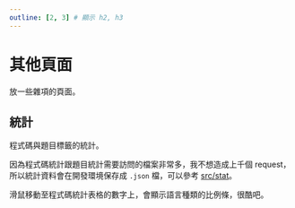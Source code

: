 ```yaml
---
outline: [2, 3] # 顯示 h2, h3
---
```


# 其他頁面
放一些雜項的頁面。

## 統計
程式碼與題目標籤的統計。

因為程式碼統計跟題目統計需要訪問的檔案非常多，我不想造成上千個 request，<br>
所以統計資料會在開發環境保存成 `.json` 檔，可以參考 [src/stat](https://github.com/runnywolf/ran/tree/main/src/stat)。

滑鼠移動至程式碼統計表格的數字上，會顯示語言種類的比例條，很酷吧。
